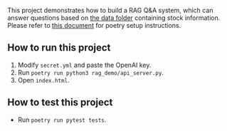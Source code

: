 This project demonstrates how to build a RAG Q&A system, which can answer questions based on [the data folder](./data/) containing stock information. Please refer to [this document](https://github.com/turingplanet/python-mongo-demo/tree/main?tab=readme-ov-file#poetry-setup) for poetry setup instructions.

## How to run this project
1. Modify `secret.yml` and paste the OpenAI key.
2. Run `poetry run python3 rag_demo/api_server.py`.
3. Open `index.html`.

## How to test this project
- Run `poetry run pytest tests`.

